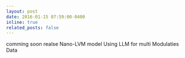```yaml
---
layout: post
date: 2016-01-15 07:59:00-0400
inline: true
related_posts: false
---
```


comming soon realse Nano-LVM model Using LLM for multi Modulaties Data